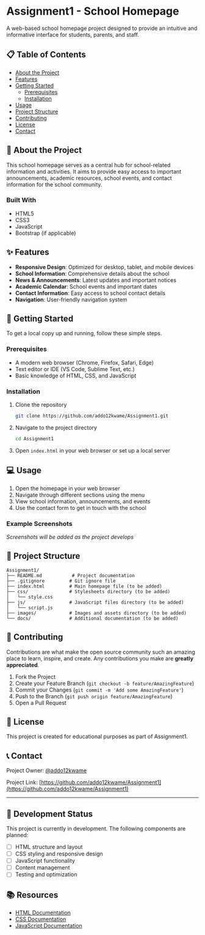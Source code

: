 # Assignment1 - School Homepage

A web-based school homepage project designed to provide an intuitive and informative interface for students, parents, and staff.

## 📋 Table of Contents

- [About the Project](#about-the-project)
- [Features](#features)
- [Getting Started](#getting-started)
  - [Prerequisites](#prerequisites)
  - [Installation](#installation)
- [Usage](#usage)
- [Project Structure](#project-structure)
- [Contributing](#contributing)
- [License](#license)
- [Contact](#contact)

## 🎯 About the Project

This school homepage serves as a central hub for school-related information and activities. It aims to provide easy access to important announcements, academic resources, school events, and contact information for the school community.

### Built With

* HTML5
* CSS3
* JavaScript
* Bootstrap (if applicable)

## ✨ Features

- **Responsive Design**: Optimized for desktop, tablet, and mobile devices
- **School Information**: Comprehensive details about the school
- **News & Announcements**: Latest updates and important notices
- **Academic Calendar**: School events and important dates
- **Contact Information**: Easy access to school contact details
- **Navigation**: User-friendly navigation system

## 🚀 Getting Started

To get a local copy up and running, follow these simple steps.

### Prerequisites

* A modern web browser (Chrome, Firefox, Safari, Edge)
* Text editor or IDE (VS Code, Sublime Text, etc.)
* Basic knowledge of HTML, CSS, and JavaScript

### Installation

1. Clone the repository
   ```sh
   git clone https://github.com/addo12kwame/Assignment1.git
   ```
2. Navigate to the project directory
   ```sh
   cd Assignment1
   ```
3. Open `index.html` in your web browser or set up a local server

## 💻 Usage

1. Open the homepage in your web browser
2. Navigate through different sections using the menu
3. View school information, announcements, and events
4. Use the contact form to get in touch with the school

### Example Screenshots

*Screenshots will be added as the project develops*

## 📁 Project Structure

```
Assignment1/
├── README.md           # Project documentation
├── .gitignore         # Git ignore file
├── index.html         # Main homepage file (to be added)
├── css/               # Stylesheets directory (to be added)
│   └── style.css
├── js/                # JavaScript files directory (to be added)
│   └── script.js
├── images/            # Images and assets directory (to be added)
└── docs/              # Additional documentation (to be added)
```

## 🤝 Contributing

Contributions are what make the open source community such an amazing place to learn, inspire, and create. Any contributions you make are **greatly appreciated**.

1. Fork the Project
2. Create your Feature Branch (`git checkout -b feature/AmazingFeature`)
3. Commit your Changes (`git commit -m 'Add some AmazingFeature'`)
4. Push to the Branch (`git push origin feature/AmazingFeature`)
5. Open a Pull Request

## 📄 License

This project is created for educational purposes as part of Assignment1.

## 📞 Contact

Project Owner: [@addo12kwame](https://github.com/addo12kwame)

Project Link: [https://github.com/addo12kwame/Assignment1](https://github.com/addo12kwame/Assignment1)

---

## 🔧 Development Status

This project is currently in development. The following components are planned:

- [ ] HTML structure and layout
- [ ] CSS styling and responsive design
- [ ] JavaScript functionality
- [ ] Content management
- [ ] Testing and optimization

## 📚 Resources

- [HTML Documentation](https://developer.mozilla.org/en-US/docs/Web/HTML)
- [CSS Documentation](https://developer.mozilla.org/en-US/docs/Web/CSS)
- [JavaScript Documentation](https://developer.mozilla.org/en-US/docs/Web/JavaScript)
